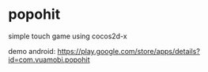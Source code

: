 # popohit
simple touch game using cocos2d-x

demo android: https://play.google.com/store/apps/details?id=com.vuamobi.popohit
